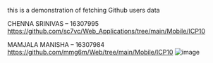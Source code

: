 this is a demonstration of fetching Github users data

CHENNA SRINIVAS – 16307995 
https://github.com/sc7vc/Web_Applications/tree/main/Mobile/ICP10

MAMJALA MANISHA – 16307984
https://github.com/mmg6m/Web/tree/main/Mobile/ICP10
![image](https://user-images.githubusercontent.com/98367261/162555866-ec64690b-3568-4dee-9213-d9ed4ba24ff2.png)
